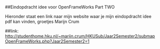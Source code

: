 ##Eindopdracht idee voor OpenFrameWorks Part TWO

Hieronder staat een link naar mijn website waar je mijn eindopdracht idee pdf kan vinden, groetjes Marijn Crum 

##link:
http://studenthome.hku.nl/~marijn.crum/HKUSub/Jaar2Semester2/submapOpenFrameWorks.php?Jaar2Semester2=1


